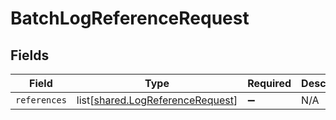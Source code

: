 # BatchLogReferenceRequest


## Fields

| Field                                                                              | Type                                                                               | Required                                                                           | Description                                                                        |
| ---------------------------------------------------------------------------------- | ---------------------------------------------------------------------------------- | ---------------------------------------------------------------------------------- | ---------------------------------------------------------------------------------- |
| `references`                                                                       | list[[shared.LogReferenceRequest](undefined/models/shared/logreferencerequest.md)] | :heavy_minus_sign:                                                                 | N/A                                                                                |
